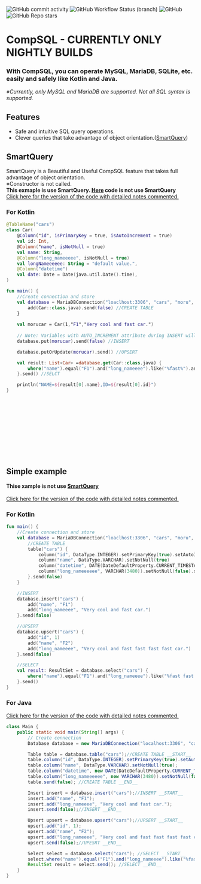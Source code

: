 ![GitHub commit activity](https://img.shields.io/github/commit-activity/m/moru348/CompSQL)
![GitHub Workflow Status (branch)](https://img.shields.io/github/workflow/status/moru348/CompSQL/Publish%20package/main)
![GitHub](https://img.shields.io/github/license/moru348/CompSQL)
![GitHub Repo stars](https://img.shields.io/github/stars/moru348/CompSQL?style=social)
# CompSQL - CURRENTLY ONLY NIGHTLY BUILDS
### With CompSQL, you can operate MySQL, MariaDB, SQLite, etc. easily and safely like Kotlin and Java.<br>
_※Currently, only MySQL and MariaDB are supported. Not all SQL syntax is supported._<br>
## Features<br>
+ Safe and intuitive SQL query operations.<br>
+ Clever queries that take advantage of object orientation.([SmartQuery](#SmartQuery "SmartQuery"))<br>

## SmartQuery
SmartQuery is a Beautiful and Useful CompSQL feature that takes full advantage of object orientation.<br>
※Constructor is not called.<br>
**This exmaple is use SmartQuery. [Here](#simple-example "Example") code is not use SmartQuery**<br>
[Click here for the version of the code with detailed notes commented.](README_COMMENT.md)
### For Kotlin<br>
```kotlin
@TableName("cars")
class Car(
    @Column("id", isPrimaryKey = true, isAutoIncrement = true)
    val id: Int,
    @Column("name", isNotNull = true)
    val name: String,
    @Column("long_nameeeee", isNotNull = true)
    val longNameeeeee: String = "default value.",
    @Column("datetime")
    val date: Date = Date(java.util.Date().time),
)

fun main() {
    //Create connection and store
    val database = MariaDBConnection("loaclhost:3306", "cars", "moru", "password") {
        add(Car::class.java).send(false) //CREATE TABLE
    }
   
    val morucar = Car(1,"F1","Very cool and fast car.")
    
    // Note: Variables with AUTO_INCREMENT attribute during INSERT will be ignored. (In this case, id isAutoIncrement = true)
    database.put(morucar).send(false) //INSERT

    database.putOrUpdate(morucar).send() //UPSERT

    val result: List<Car> =database.get(Car::class.java) {
        where("name").equal("F1").and("long_nameeee").like("%fast%").and("id").greaterOrEquals(3)
    }.send() //SELCT

    println("NAME=${result[0].name},ID=${result[0].id}")
}
```
<br>
<br>
<br>
<br>
<br>
<br>
<br>
<br>
<br>

## Simple example
**Thise xample is not use [SmartQuery](#SmartQuery "SmartQuery")**<br><br>
[Click here for the version of the code with detailed notes commented.](README_COMMENT.md)
### For Kotlin<br>
```kotlin
fun main() {
    //Create connection and store
    val database = MariaDBConnection("loaclhost:3306", "cars", "moru", "password") {
        //CREATE TABLE
        table("cars") {
            column("id", DataType.INTEGER).setPrimaryKey(true).setAutoIncrement(true)
            column("name", DataType.VARCHAR).setNotNull(true)
            column("datetime", DATE(DateDefaultProperty.CURRENT_TIMESTAMP)).setNotNull(true)
            column("long_nameeeeee", VARCHAR(3480)).setNotNull(false).setDefaultValue("moru")
        }.send(false)
    }

    //INSERT
    database.insert("cars") {
        add("name", "F1")
        add("long_nameeee", "Very cool and fast car.")
    }.send(false)

    //UPSERT
    database.upsert("cars") {
        add("id", 1)
        add("name", "F2")
        add("long_nameeee", "Very cool and fast fast fast fast car.")
    }.send(false)

    //SELECT
    val result: ResultSet = database.select("cars") {
        where("name").equal("F1").and("long_nameeee").like("%fast fast fast%").and("id").greaterOrEquals(3)
    }.send()
}
```
### For Java<br>
[Click here for the version of the code with detailed notes commented.](README_COMMENT.md)
```java
class Main {
    public static void main(String[] args) {
        // Create connection
        Database database = new MariaDBConnection("localhost:3306", "cars", "moru", "password", null);

        Table table = database.table("cars");//CREATE TABLE __START__
        table.column("id", DataType.INTEGER).setPrimaryKey(true).setAutoIncrement(true);
        table.column("name", DataType.VARCHAR).setNotNull(true);
        table.column("datetime", new DATE(DateDefaultProperty.CURRENT_TIMESTAMP)).setNotNull(true);
        table.column("long_nameeeeee", new VARCHAR(3480)).setNotNull(false).setDefaultValue("moru");
        table.send(false); //CREATE TABLE __END__

        Insert insert = database.insert("cars");//INSERT __START__
        insert.add("name", "F1");
        insert.add("long_nameeee", "Very cool and fast car.");
        insert.send(false);//INSERT __END__

        Upsert upsert = database.upsert("cars");//UPSERT __START__
        upsert.add("id", 1);
        upsert.add("name", "F2");
        upsert.add("long_nameeee", "Very cool and fast fast fast fast car.");
        upsert.send(false);//UPESRT __END__

        Select select = database.select("cars"); //SELECT __START__
        select.where("name").equal("F1").and("long_nameeee").like("%fast fast fast%").and("id").greaterOrEquals(3);
        ResultSet result = select.send(); //SELECT __END__
    }
}
```

